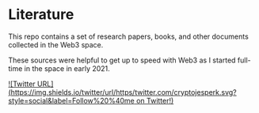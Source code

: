 # Literature

This repo contains a set of research papers, books, and other documents collected in the Web3 space.

These sources were helpful to get up to speed with Web3 as I started full-time in the space in early 2021.

[![Twitter URL](https://img.shields.io/twitter/url/https/twitter.com/cryptojesperk.svg?style=social&label=Follow%20%40me on Twitter!)](https://twitter.com/cryptojesperk)
